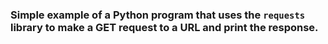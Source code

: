 ### Simple example of a Python program that uses the `requests` library to make a GET request to a URL and print the response.